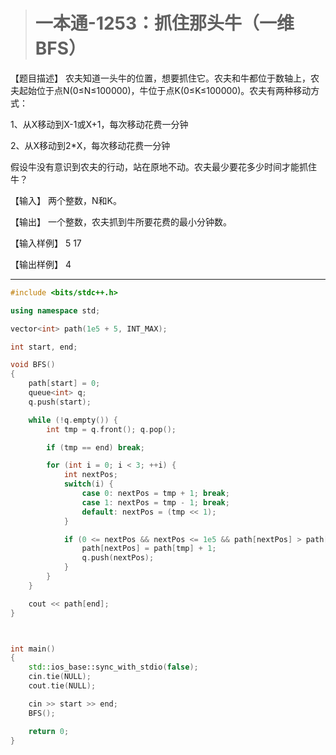 > # 一本通-1253：抓住那头牛（一维BFS）

【题目描述】
农夫知道一头牛的位置，想要抓住它。农夫和牛都位于数轴上，农夫起始位于点N(0≤N≤100000)，牛位于点K(0≤K≤100000)。农夫有两种移动方式：

1、从X移动到X-1或X+1，每次移动花费一分钟

2、从X移动到2*X，每次移动花费一分钟

假设牛没有意识到农夫的行动，站在原地不动。农夫最少要花多少时间才能抓住牛？

【输入】
两个整数，N和K。

【输出】
一个整数，农夫抓到牛所要花费的最小分钟数。

【输入样例】
5 17

【输出样例】
4

------

```c++
#include <bits/stdc++.h>

using namespace std;

vector<int> path(1e5 + 5, INT_MAX);

int start, end;

void BFS()
{
	path[start] = 0;
	queue<int> q;
	q.push(start);

	while (!q.empty()) {
		int tmp = q.front(); q.pop();

		if (tmp == end) break;

		for (int i = 0; i < 3; ++i) {
			int nextPos;
			switch(i) {
				case 0: nextPos = tmp + 1; break;
				case 1: nextPos = tmp - 1; break;
				default: nextPos = (tmp << 1);
			}

			if (0 <= nextPos && nextPos <= 1e5 && path[nextPos] > path[tmp] + 1) {
				path[nextPos] = path[tmp] + 1;
				q.push(nextPos);
			}
		}
	}

	cout << path[end];
}



int main()
{
	std::ios_base::sync_with_stdio(false);
	cin.tie(NULL);
	cout.tie(NULL);

	cin >> start >> end;
	BFS();

	return 0;
}
```

